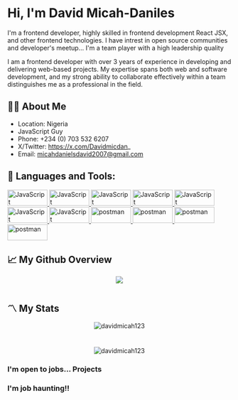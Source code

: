 <h1 align="">Hi, I'm David Micah-Daniles</h1>
                                 
 I'm a frontend developer, highly skilled in frontend development React JSX, and other frontend technologies. I have intrest in open source communities and developer's meetup... I'm a team player with a high leadership quality 
 
 I am a frontend developer with over 3 years of experience in developing and delivering web-based projects. My expertise spans both web and software development, and my strong ability to collaborate effectively within a team distinguishes me as a professional in the field.


## 🙎‍♂️ About Me
- Location: Nigeria
- JavaScript Guy
- Phone: +234 (0) 703 532 6207
- X/Twitter: https://x.com/Davidmicdan_
- Email: micahdanielsdavid2007@gmail.com




## 🚀 Languages and Tools:

<p align="left">
 <a href="https://developer.mozilla.org/en-US/docs/Web/JavaScript" target="_blank" rel="noreferrer">
  <img src="https://camo.githubusercontent.com/d4d9d935f85b68223a3514c6a889ea3ed6a77afb5f560c05baa1a1b168077830/68747470733a2f2f696d672e736869656c64732e696f2f62616467652f68746d6c352d2532334533344632362e7376673f7374796c653d666f722d7468652d6261646765266c6f676f3d68746d6c35266c6f676f436f6c6f723d7768697465" width="90" height="36" alt="JavaScript" />
 </a>
 <a href="https://developer.mozilla.org/en-US/docs/Web/JavaScript" target="_blank" rel="noreferrer">
  <img src="https://camo.githubusercontent.com/930c71eac967cc5cec61c0aa08ba3719f9cb68e28cdffa63b28b0a31be1663b4/68747470733a2f2f696d672e736869656c64732e696f2f62616467652f637373332d2532333135373242362e7376673f7374796c653d666f722d7468652d6261646765266c6f676f3d63737333266c6f676f436f6c6f723d7768697465" width="90" height="36" alt="JavaScript" />
 </a>
  <a href="https://developer.mozilla.org/en-US/docs/Web/JavaScript" target="_blank" rel="noreferrer">
  <img src="https://camo.githubusercontent.com/29d02b3669d6450d67e043cf5909e740dcb94c1e2306d88ac48b15b4ec55dc65/68747470733a2f2f696d672e736869656c64732e696f2f62616467652f6a6176617363726970742d2532333332333333302e7376673f7374796c653d666f722d7468652d6261646765266c6f676f3d6a617661736372697074266c6f676f436f6c6f723d253233463744463145" width="90" height="36" alt="JavaScript" />
 </a>
 <a href="https://developer.mozilla.org/en-US/docs/Web/JavaScript" target="_blank" rel="noreferrer">
  <img src="https://camo.githubusercontent.com/f93e05694a6f01f2f6a37713a454a942442a5ff2b33083891096a6f7e57842f8/68747470733a2f2f696d672e736869656c64732e696f2f62616467652f72656163742d2532333230323332612e7376673f7374796c653d666f722d7468652d6261646765266c6f676f3d7265616374266c6f676f436f6c6f723d253233363144414642" width="90" height="36" alt="JavaScript" />
 </a>
 <a href="https://developer.mozilla.org/en-US/docs/Web/JavaScript" target="_blank" rel="noreferrer">
  <img src="https://camo.githubusercontent.com/e295d0d1e6177be7fea7a386b987eb60077135419f901c302c2d1d327528b776/68747470733a2f2f696d672e736869656c64732e696f2f62616467652f72656475782d2532333539336438382e7376673f7374796c653d666f722d7468652d6261646765266c6f676f3d7265647578266c6f676f436f6c6f723d7768697465" width="90" height="36" alt="JavaScript" />
 </a>
 <a href="https://developer.mozilla.org/en-US/docs/Web/JavaScript" target="_blank" rel="noreferrer">
  <img src="https://camo.githubusercontent.com/ce0d3c1da502dcf16ea5aa734ebdd983ed9a4a4fe884fdb00e9a896ef0aa7789/68747470733a2f2f696d672e736869656c64732e696f2f62616467652f534153532d686f7470696e6b2e7376673f7374796c653d666f722d7468652d6261646765266c6f676f3d53415353266c6f676f436f6c6f723d7768697465" width="90" height="36" alt="JavaScript" />
 <a href="https://developer.mozilla.org/en-US/docs/Web/JavaScript" target="_blank" rel="noreferrer">
  <img src="https://camo.githubusercontent.com/69b4807267633882a7cef26d565a2d94eb14865131e38e6f86a725ede1897534/68747470733a2f2f696d672e736869656c64732e696f2f62616467652f6e65746c6966792d2532333030303030302e7376673f7374796c653d666f722d7468652d6261646765266c6f676f3d6e65746c696679266c6f676f436f6c6f723d23303043374237" width="90" height="36" alt="JavaScript" />
 <a href="https://developer.mozilla.org/en-US/docs/Web/JavaScript" target="_blank" rel="noreferrer">
  <img src="https://camo.githubusercontent.com/cf06fedcca8eedc2ebcf41a87c79ae200b8e7f79b65a9c2dcd833d1990bd3290/68747470733a2f2f696d672e736869656c64732e696f2f62616467652f506f73746d616e2d4646364333373f7374796c653d666f722d7468652d6261646765266c6f676f3d706f73746d616e266c6f676f436f6c6f723d7768697465" width="90" height="36" alt="postman" />
 <a href="https://developer.mozilla.org/en-US/docs/Web/JavaScript" target="_blank" rel="noreferrer">
  <img src="https://camo.githubusercontent.com/74cce452e5a2a2b097d9c5e51b3fabed8799be8bd0b6231955d9656cd56fadb4/68747470733a2f2f696d672e736869656c64732e696f2f62616467652f524553542d3032353639423f7374796c653d666f722d7468652d6261646765266c6f676f3d72657374266c6f676f436f6c6f723d7768697465" width="90" height="36" alt="postman" />
 <a href="https://developer.mozilla.org/en-US/docs/Web/JavaScript" target="_blank" rel="noreferrer">
  <img src="https://camo.githubusercontent.com/74cce452e5a2a2b097d9c5e51b3fabed8799be8bd0b6231955d9656cd56fadb4/68747470733a2f2f696d672e736869656c64732e696f2f62616467652f524553542d3032353639423f7374796c653d666f722d7468652d6261646765266c6f676f3d72657374266c6f676f436f6c6f723d7768697465" width="90" height="36" alt="postman" />
 <a href="https://developer.mozilla.org/en-US/docs/Web/JavaScript" target="_blank" rel="noreferrer">
  <img src="https://camo.githubusercontent.com/6eff46a364eba690cb91a9f40084d97f96bf95699f3cb7722125dc1dc324fde1/68747470733a2f2f696d672e736869656c64732e696f2f62616467652f4a57542d626c61636b3f7374796c653d666f722d7468652d6261646765266c6f676f3d4a534f4e253230776562253230746f6b656e73" width="90" height="36" alt="postman" />
 </a>
 
</p>

## 📈 My Github Overview
<p align="center"> <a href="http://www.github.com/davidmicah123"><img src="https://github-readme-streak-stats.herokuapp.com/?user=DAVIDMICAH123&stroke=ffffff&background=000000&ring=0891b2&fire=0891b2&currStreakNum=ffffff&currStreakLabel=0891b2&sideNums=ffffff&sideLabels=ffffff&dates=ffffff&hide_border=true" /></a></p>

<h1></h1>

## 〽️ My Stats

<p align="center">
    <img align="center" src="https://github-readme-stats.vercel.app/api/wakatime?username=davidmicahdaniels&text_color=ffffff&bg_color=000000&hide_border=true" alt="davidmicah123" />

</p>


<h1></h1>

<p align="center">
  <img align="center" margin="auto" src="https://github-readme-stats.vercel.app/api?username=davidmicah123&show_icons=true&locale=en&title_color=0891b2&text_color=ffffff&icon_color=0891b2&bg_color=000000&hide_border=true" alt="davidmicah123" />
</p>


### I'm open to jobs... Projects
### I'm job haunting!!

</div> 


